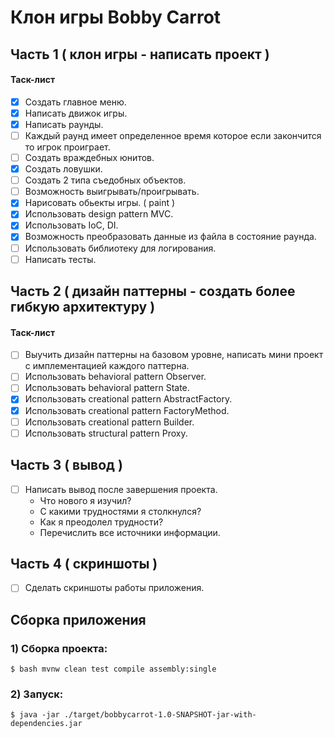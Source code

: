 # Клон игры Bobby Carrot

## Часть 1 ( клон игры - написать проект )

#### Таск-лист

- [x] Создать главное меню.
- [x] Написать движок игры.
- [x] Написать раунды.
- [ ] Каждый раунд имеет определенное время 
  которое если закончится то игрок проиграет.
- [ ] Создать враждебных юнитов.
- [x] Создать ловушки.
- [ ] Создать 2 типа съедобных объектов.
- [ ] Возможность выигрывать/проигрывать.
- [x] Нарисовать обьекты игры. ( paint )
- [x] Использовать design pattern MVC.
- [x] Использовать IoC, DI.
- [x] Возможность преобразовать данные из файла в состояние раунда.
- [ ] Использовать библиотеку для логирования.
- [ ] Написать тесты. 

## Часть 2 ( дизайн паттерны - создать более гибкую архитектуру )

#### Таск-лист

- [ ] Выучить дизайн паттерны на базовом уровне, 
      написать мини проект с имплементацией каждого паттерна.
- [ ] Использовать behavioral pattern Observer.
- [ ] Использовать behavioral pattern State.
- [x] Использовать creational pattern AbstractFactory.
- [x] Использовать creational pattern FactoryMethod.
- [ ] Использовать creational pattern Builder.
- [ ] Использовать structural pattern Proxy.

## Часть 3 ( вывод )

- [ ] Написать вывод после завершения проекта.
  -  Что нового я изучил?
  -  С какими трудностями я столкнулся?
  -  Как я преодолел трудности?
  -  Перечислить все источники информации.

## Часть 4 ( скриншоты )

- [ ] Сделать скриншоты работы приложения.

## Сборка приложения

### 1) Сборка проекта:
```
$ bash mvnw clean test compile assembly:single
```

### 2) Запуск:
```
$ java -jar ./target/bobbycarrot-1.0-SNAPSHOT-jar-with-dependencies.jar
```

